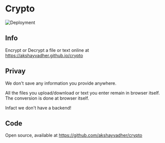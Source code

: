 # Crypto

![Deployment](https://github.com/akshayvadher/crypto/workflows/Deployment/badge.svg)

## Info

Encrypt or Decrypt a file or text online at https://akshayvadher.github.io/crypto

## Privay

We don't save any information you provide anywhere.

All the files you upload/download or text you enter remain in browser itself. The conversion is done at browser itself.

Infact we don't have a backend!

## Code

Open source, available at https://github.com/akshayvadher/crypto
